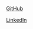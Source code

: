 
<html>
<head>
<title>Title of the document</title>
</head>

<body>
<br>
<a href="https://github.com/jhlopes "> GitHub </a> 

<br>



<a href="https://www.linkedin.com/in/joão-henrique-lopes/ ">LinkedIn</a> 
